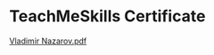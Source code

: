 # TeachMeSkills Certificate
[Vladimir Nazarov.pdf](https://github.com/vladimirnazarov/TeachMeSkills-Certificate/files/9683774/Vladimir.Nazarov.pdf)
